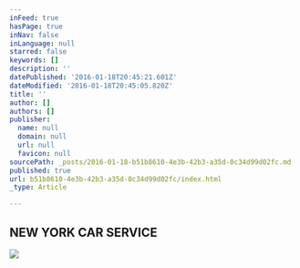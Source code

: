 ```yaml
---
inFeed: true
hasPage: true
inNav: false
inLanguage: null
starred: false
keywords: []
description: ''
datePublished: '2016-01-18T20:45:21.601Z'
dateModified: '2016-01-18T20:45:05.820Z'
title: ''
author: []
authors: []
publisher:
  name: null
  domain: null
  url: null
  favicon: null
sourcePath: _posts/2016-01-18-b51b8610-4e3b-42b3-a35d-0c34d99d02fc.md
published: true
url: b51b8610-4e3b-42b3-a35d-0c34d99d02fc/index.html
_type: Article

---
```

## NEW YORK CAR SERVICE
![](https://the-grid-user-content.s3-us-west-2.amazonaws.com/68d32f23-eb0c-43c1-a2d5-c4cadf8d1985.jpg)